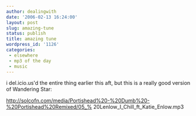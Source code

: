 ```yaml
---
author: dealingwith
date: '2006-02-13 16:24:00'
layout: post
slug: amazing-tune
status: publish
title: amazing tune
wordpress_id: '1126'
categories:
 - elsewhere
 - mp3 of the day
 - music
---
```


i del.icio.us'd the entire thing earlier this aft, but this is a really good
version of Wandering Star:

http://solcofn.com/media/Portishead%20-%20Dumb%20-%20Portishead%20Remixed/05_%
20Lenlow_I_Chill_ft_Katie_Enlow.mp3

